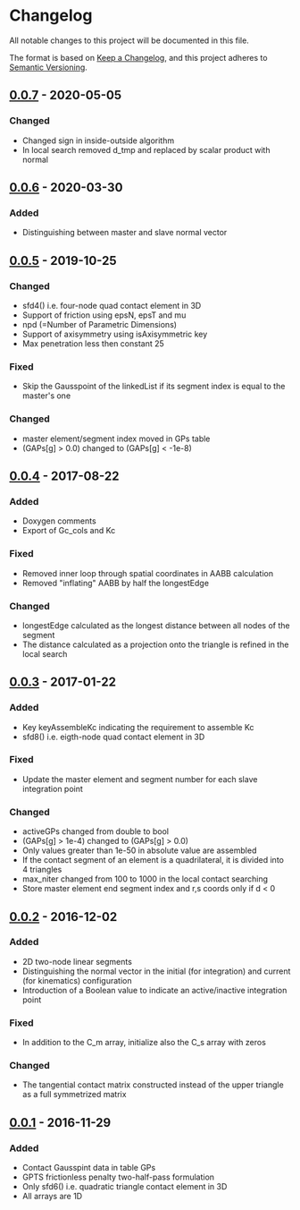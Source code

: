# Changelog

All notable changes to this project will be documented in this file.

The format is based on [Keep a Changelog](https://keepachangelog.com/en/1.0.0/),
and this project adheres to [Semantic Versioning](https://semver.org/spec/v2.0.0.html).

## [0.0.7] - 2020-05-05

### Changed

- Changed sign in inside-outside algorithm
- In local search removed d_tmp and replaced by scalar product with normal

## [0.0.6] - 2020-03-30

### Added

- Distinguishing between master and slave normal vector

## [0.0.5] - 2019-10-25

### Changed

- sfd4() i.e. four-node quad contact element in 3D
- Support of friction using epsN, epsT and mu
- npd (=Number of Parametric Dimensions)
- Support of axisymmetry using isAxisymmetric key
- Max penetration less then constant 25

### Fixed

- Skip the Gausspoint of the linkedList if its segment index is equal to the master's one

### Changed

- master element/segment index moved in GPs table
- (GAPs[g] > 0.0) changed to (GAPs[g] < -1e-8)

## [0.0.4] - 2017-08-22

### Added

- Doxygen comments
- Export of Gc_cols and Kc

### Fixed

- Removed inner loop through spatial coordinates in AABB calculation
- Removed "inflating" AABB by half the longestEdge

### Changed

- longestEdge calculated as the longest distance between all nodes of the segment
- The distance calculated as a projection onto the triangle is refined in the local search

## [0.0.3] - 2017-01-22

### Added

- Key keyAssembleKc indicating the requirement to assemble Kc
- sfd8() i.e. eigth-node quad contact element in 3D

### Fixed

- Update the master element and segment number for each slave integration point

### Changed

- activeGPs changed from double to bool
- (GAPs[g] > 1e-4) changed to (GAPs[g] > 0.0)
- Only values greater than 1e-50 in absolute value are assembled
- If the contact segment of an element is a quadrilateral, it is divided into 4 triangles
- max_niter changed from 100 to 1000 in the local contact searching
- Store master element end segment index and r,s coords only if d < 0

## [0.0.2] - 2016-12-02

### Added

- 2D two-node linear segments
- Distinguishing the normal vector in the initial (for integration) and current (for kinematics) configuration
- Introduction of a Boolean value to indicate an active/inactive integration point

### Fixed

- In addition to the C_m array, initialize also the C_s array with zeros

### Changed

- The tangential contact matrix constructed instead of the upper triangle as a full symmetrized matrix

## [0.0.1] - 2016-11-29

### Added

- Contact Gausspint data in table GPs
- GPTS frictionless penalty two-half-pass formulation
- Only sfd6() i.e. quadratic triangle contact element in 3D
- All arrays are 1D

[unreleased]: https://github.com/kopacja/contactino/compare/v0.0.7...HEAD
[0.0.7]: https://github.com/kopacja/contactino/releases/tag/v0.0.7
[0.0.6]: https://github.com/kopacja/contactino/releases/tag/v0.0.6
[0.0.5]: https://github.com/kopacja/contactino/releases/tag/v0.0.5
[0.0.4]: https://github.com/kopacja/contactino/releases/tag/v0.0.4
[0.0.3]: https://github.com/kopacja/contactino/releases/tag/v0.0.3
[0.0.2]: https://github.com/kopacja/contactino/releases/tag/v0.0.2
[0.0.1]: https://github.com/kopacja/contactino/releases/tag/v0.0.1